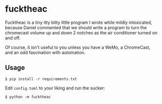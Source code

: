 # fucktheac

Fucktheac is a tiny itty bitty little program I wrote while mildly intoxicated,
because Daniel commented that we should write a program to turn the chromecast
volume up and down 2 notches as the air conditioner turned on and off.

Of course, it isn't useful to you unless you have a WeMo, a ChromeCast, and an
odd fascination with automation.

## Usage

```
$ pip install -r requirements.txt
```

Edit `config.toml` to your liking and run the sucker:

```
$ python -m fucktheac
```
